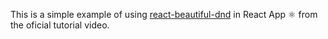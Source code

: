 This is a simple example of using [react-beautiful-dnd](https://github.com/atlassian/react-beautiful-dnd) in React App ⚛️ from the oficial tutorial video.